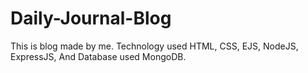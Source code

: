 # Daily-Journal-Blog
This is blog made by me. Technology used HTML, CSS, EJS, NodeJS, ExpressJS, And Database used MongoDB.
